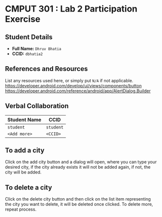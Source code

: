 # CMPUT 301 : Lab 2 Participation Exercise

## Student Details

- **Full Name:** `Dhruv Bhatia`
- **CCID:** `dbhatia2`

## References and Resources

List any resources used here, or simply put `N/A` if not applicable.
https://developer.android.com/develop/ui/views/components/button
https://developer.android.com/reference/android/app/AlertDialog.Builder

## Verbal Collaboration

| Student Name | CCID      |
| ------------ | --------- |
| `student`    | `student` |
| `<Add more>` | `<CCID>`  |

## To add a city
Click on the add city button and a dialog will open, where you can type your desired city, if the city already exists it will not be added again, if not, the city will be added.

## To delete a city
Click on the delete city button and then click on the list item representing the city you want to delete, it will be deleted once clicked. To delete more, repeat process.
